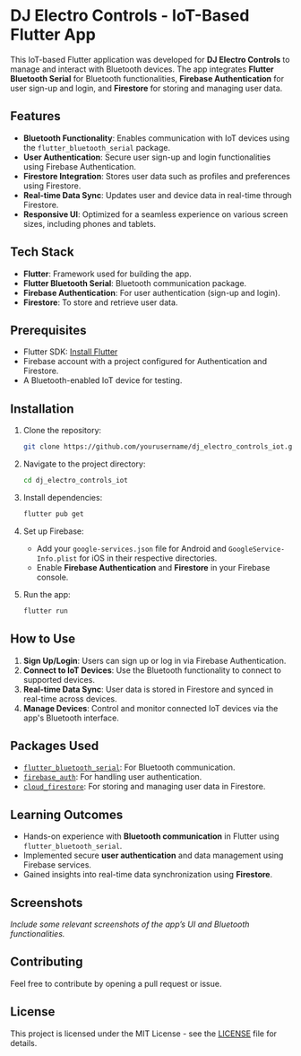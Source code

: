 # DJ Electro Controls - IoT-Based Flutter App

This IoT-based Flutter application was developed for **DJ Electro Controls** to manage and interact with Bluetooth devices. The app integrates **Flutter Bluetooth Serial** for Bluetooth functionalities, **Firebase Authentication** for user sign-up and login, and **Firestore** for storing and managing user data.

## Features

- **Bluetooth Functionality**: Enables communication with IoT devices using the `flutter_bluetooth_serial` package.
- **User Authentication**: Secure user sign-up and login functionalities using Firebase Authentication.
- **Firestore Integration**: Stores user data such as profiles and preferences using Firestore.
- **Real-time Data Sync**: Updates user and device data in real-time through Firestore.
- **Responsive UI**: Optimized for a seamless experience on various screen sizes, including phones and tablets.

## Tech Stack

- **Flutter**: Framework used for building the app.
- **Flutter Bluetooth Serial**: Bluetooth communication package.
- **Firebase Authentication**: For user authentication (sign-up and login).
- **Firestore**: To store and retrieve user data.
  
## Prerequisites

- Flutter SDK: [Install Flutter](https://flutter.dev/docs/get-started/install)
- Firebase account with a project configured for Authentication and Firestore.
- A Bluetooth-enabled IoT device for testing.

## Installation

1. Clone the repository:
    ```bash
    git clone https://github.com/yourusername/dj_electro_controls_iot.git
    ```

2. Navigate to the project directory:
    ```bash
    cd dj_electro_controls_iot
    ```

3. Install dependencies:
    ```bash
    flutter pub get
    ```

4. Set up Firebase:
   - Add your `google-services.json` file for Android and `GoogleService-Info.plist` for iOS in their respective directories.
   - Enable **Firebase Authentication** and **Firestore** in your Firebase console.

5. Run the app:
    ```bash
    flutter run
    ```

## How to Use

1. **Sign Up/Login**: Users can sign up or log in via Firebase Authentication.
2. **Connect to IoT Devices**: Use the Bluetooth functionality to connect to supported devices.
3. **Real-time Data Sync**: User data is stored in Firestore and synced in real-time across devices.
4. **Manage Devices**: Control and monitor connected IoT devices via the app's Bluetooth interface.

## Packages Used

- [`flutter_bluetooth_serial`](https://pub.dev/packages/flutter_bluetooth_serial): For Bluetooth communication.
- [`firebase_auth`](https://pub.dev/packages/firebase_auth): For handling user authentication.
- [`cloud_firestore`](https://pub.dev/packages/cloud_firestore): For storing and managing user data in Firestore.

## Learning Outcomes

- Hands-on experience with **Bluetooth communication** in Flutter using `flutter_bluetooth_serial`.
- Implemented secure **user authentication** and data management using Firebase services.
- Gained insights into real-time data synchronization using **Firestore**.

## Screenshots

_Include some relevant screenshots of the app’s UI and Bluetooth functionalities._

## Contributing

Feel free to contribute by opening a pull request or issue.

## License

This project is licensed under the MIT License - see the [LICENSE](LICENSE) file for details.
